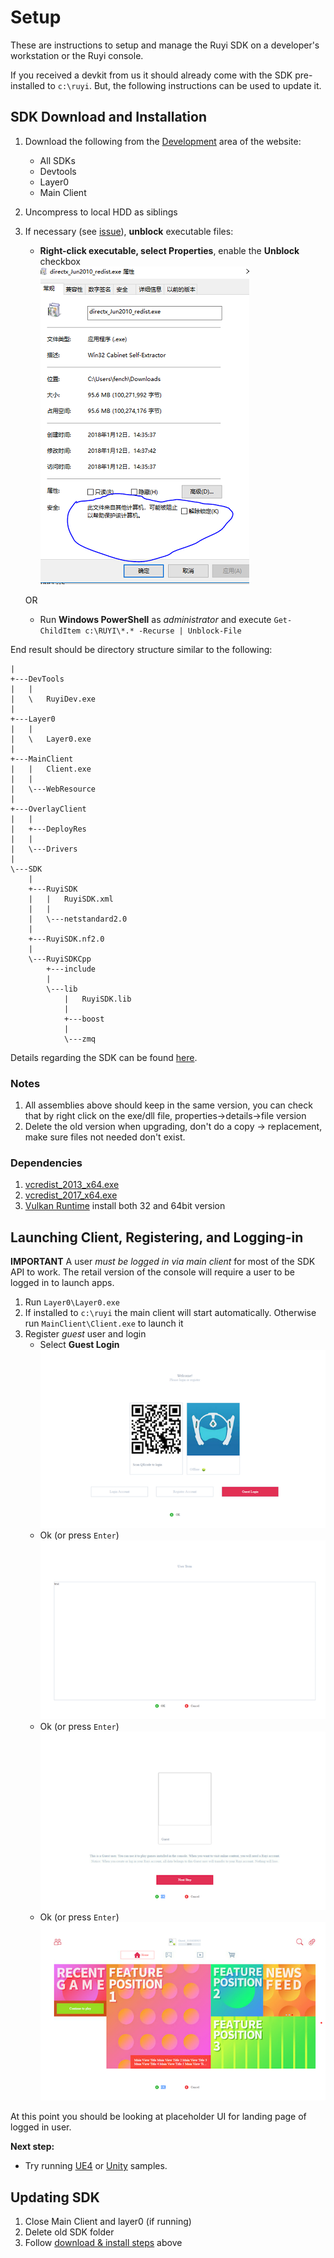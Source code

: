 # Setup

These are instructions to setup and manage the Ruyi SDK on a developer's workstation or the Ruyi console.

If you received a devkit from us it should already come with the SDK pre-installed to `c:\ruyi`.  But, the following instructions can be used to update it.

## SDK Download and Installation

1. Download the following from the [Development](http://dev.playruyi.com/uservices) area of the website:
    - All SDKs
    - Devtools
    - Layer0
    - Main Client
1. Uncompress to local HDD as siblings
1. If necessary (see [issue](https://bitbucket.org/playruyi/support/issues/3)), __unblock__ executable files:
    - __Right-click executable, select Properties__, enable the __Unblock__ checkbox  
    ![](/docs/img/exe_unblock.png)

    OR
    - Run __Windows PowerShell__ as _administrator_ and execute `Get-ChildItem c:\RUYI\*.* -Recurse | Unblock-File`

End result should be directory structure similar to the following:
```
|   
+---DevTools
|   |    
|   \   RuyiDev.exe
|         
+---Layer0
|   |    
|   \   Layer0.exe
|                               
+---MainClient
|   |   Client.exe
|   |
|   \---WebResource
|                   
+---OverlayClient
|   |   
|   +---DeployRes
|   |       
|   \---Drivers
|           
\---SDK
    |   
    +---RuyiSDK
    |   |   RuyiSDK.xml
    |   |   
    |   \---netstandard2.0
    |               
    +---RuyiSDK.nf2.0
    |       
    \---RuyiSDKCpp
        +---include
        |               
        \---lib
            |   RuyiSDK.lib
            |   
            +---boost
            |       
            \---zmq
```

Details regarding the SDK can be found [here](../topics/sdk.md).

### Notes
1. All assemblies above should keep in the same version, you can check that by right click on the exe/dll file, properties->details->file version
1. Delete the old version when upgrading, don't do a copy -> replacement, make sure files not needed don't exist.

### Dependencies
1. [vcredist_2013_x64.exe](https://www.microsoft.com/en-us/download/details.aspx?id=40784)
1. [vcredist_2017_x64.exe](https://go.microsoft.com/fwlink/?LinkId=746572)
1. [Vulkan Runtime](../../../files/VulkanRuntime.zip) install both 32 and 64bit version


## Launching Client, Registering, and Logging-in

__IMPORTANT__ A user _must be logged in via main client_ for most of the SDK API to work.  The retail version of the console will require a user to be logged in to launch apps.

1. Run `Layer0\Layer0.exe`
1. If installed to `c:\ruyi` the main client will start automatically.  Otherwise run `MainClient\Client.exe` to launch it
1. Register _guest_ user and login
    - Select __Guest Login__  
    ![](/docs/img/client_00.png)
    - Ok (or press `Enter`)  
    ![](/docs/img/client_01.png)
    - Ok (or press `Enter`)  
    ![](/docs/img/client_02.png)
    - Ok (or press `Enter`)  
    ![](/docs/img/client_03.png)

At this point you should be looking at placeholder UI for landing page of logged in user.

__Next step:__
- Try running [UE4](run_ue4_sample_pc.md) or [Unity](run_unity_sample_console.md) samples.

## Updating SDK

1. Close Main Client and layer0 (if running)
1. Delete old SDK folder
1. Follow [download & install steps](#SDK-Download-and-Installation) above